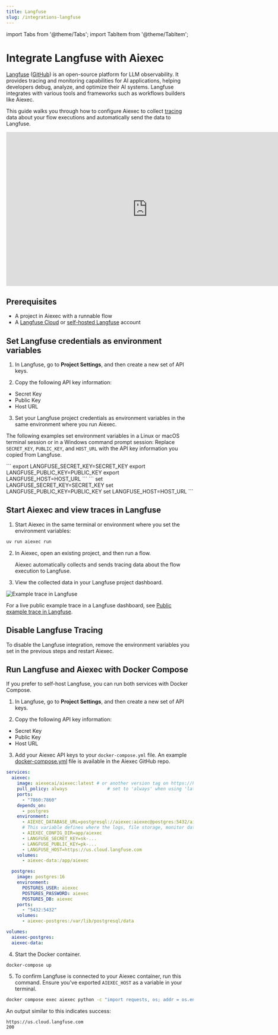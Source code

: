 ```yaml
---
title: Langfuse
slug: /integrations-langfuse
---
```


import Tabs from '@theme/Tabs';
import TabItem from '@theme/TabItem';

# Integrate Langfuse with Aiexec

[Langfuse](https://langfuse.com) ([GitHub](https://github.com/langfuse/langfuse)) is an open-source platform for LLM observability. It provides tracing and monitoring capabilities for AI applications, helping developers debug, analyze, and optimize their AI systems. Langfuse integrates with various tools and frameworks such as workflows builders like Aiexec.

This guide walks you through how to configure Aiexec to collect [tracing](https://langfuse.com/docs/tracing) data about your flow executions and automatically send the data to Langfuse.

<iframe width="760" height="415" src="https://www.youtube.com/embed/SA9gGbzwNGU?si=eDKvdtvhb3fJCSbl" title="YouTube video player" frameborder="0" allow="accelerometer; autoplay; clipboard-write; encrypted-media; gyroscope; picture-in-picture; web-share" referrerpolicy="strict-origin-when-cross-origin" allowfullscreen></iframe>

## Prerequisites

- A project in Aiexec with a runnable flow
- A [Langfuse Cloud](https://cloud.langfuse.com) or [self-hosted Langfuse](https://langfuse.com/self-hosting) account

## Set Langfuse credentials as environment variables

1. In Langfuse, go to **Project Settings**, and then create a new set of API keys.

2. Copy the following API key information:

  - Secret Key
  - Public Key
  - Host URL

3. Set your Langfuse project credentials as environment variables in the same environment where you run Aiexec.

The following examples set environment variables in a Linux or macOS terminal session or in a Windows command prompt session:
Replace `SECRET_KEY`, `PUBLIC_KEY`, and `HOST_URL` with the API key information you copied from Langfuse.
<Tabs>

<TabItem value="linux-macos" label="Linux or macOS" default>
```
export LANGFUSE_SECRET_KEY=SECRET_KEY
export LANGFUSE_PUBLIC_KEY=PUBLIC_KEY
export LANGFUSE_HOST=HOST_URL
```
</TabItem>

<TabItem value="windows" label="Windows" default>
```
set LANGFUSE_SECRET_KEY=SECRET_KEY
set LANGFUSE_PUBLIC_KEY=PUBLIC_KEY
set LANGFUSE_HOST=HOST_URL
```
</TabItem>

</Tabs>

## Start Aiexec and view traces in Langfuse

1. Start Aiexec in the same terminal or environment where you set the environment variables:

```bash
uv run aiexec run
```

2. In Aiexec, open an existing project, and then run a flow.

    Aiexec automatically collects and sends tracing data about the flow execution to Langfuse.

3. View the collected data in your Langfuse project dashboard.

![Example trace in Langfuse](https://langfuse.com//images/blog/aiexec-langfuse/aiexec-example-trace.png)

For a live public example trace in a Langfuse dashboard, see [Public example trace in Langfuse](https://cloud.langfuse.com/project/cm0nywmaa005c3ol2msoisiho/traces/f016ae6d-4527-43f5-93ba-9d78388cd3d9?timestamp=2024-11-15T10%3A22%3A56.378Z&observation=c3680212-31f0-46e2-9310-add4352e4cc7).

## Disable Langfuse Tracing

To disable the Langfuse integration, remove the environment variables you set in the previous steps and restart Aiexec.

## Run Langfuse and Aiexec with Docker Compose

If you prefer to self-host Langfuse, you can run both services with Docker Compose.

1. In Langfuse, go to **Project Settings**, and then create a new set of API keys.

2. Copy the following API key information:

  - Secret Key
  - Public Key
  - Host URL

3. Add your Aiexec API keys to your `docker-compose.yml` file.
An example [docker-compose.yml](https://github.com/khulnasoft-lab/aiexec/blob/main/docker_example/docker-compose.yml) file is available in the Aiexec GitHub repo.
```yml
services:
  aiexec:
    image: aiexecai/aiexec:latest # or another version tag on https://hub.docker.com/r/aiexecai/aiexec
    pull_policy: always               # set to 'always' when using 'latest' image
    ports:
      - "7860:7860"
    depends_on:
      - postgres
    environment:
      - AIEXEC_DATABASE_URL=postgresql://aiexec:aiexec@postgres:5432/aiexec
      # This variable defines where the logs, file storage, monitor data and secret keys are stored.
      - AIEXEC_CONFIG_DIR=app/aiexec
      - LANGFUSE_SECRET_KEY=sk-...
      - LANGFUSE_PUBLIC_KEY=pk-...
      - LANGFUSE_HOST=https://us.cloud.langfuse.com
    volumes:
      - aiexec-data:/app/aiexec

  postgres:
    image: postgres:16
    environment:
      POSTGRES_USER: aiexec
      POSTGRES_PASSWORD: aiexec
      POSTGRES_DB: aiexec
    ports:
      - "5432:5432"
    volumes:
      - aiexec-postgres:/var/lib/postgresql/data

volumes:
  aiexec-postgres:
  aiexec-data:
```

4. Start the Docker container.
```text
docker-compose up
```
5. To confirm Langfuse is connected to your Aiexec container, run this command.
Ensure you've exported `AIEXEC_HOST` as a variable in your terminal.
```sh
docker compose exec aiexec python -c "import requests, os; addr = os.environ.get('LANGFUSE_HOST'); print(addr); res = requests.get(addr, timeout=5); print(res.status_code)"
```

An output similar to this indicates success:
```text
https://us.cloud.langfuse.com
200
```
